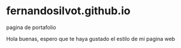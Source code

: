 # fernandosilvot.github.io
pagina de portafolio 

Hola buenas, espero que te haya gustado el estilo de mi pagina web 
